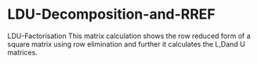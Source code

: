 # LDU-Decomposition-and-RREF
LDU-Factorisation
This matrix calculation shows the row reduced form of a square matrix using row elimination and further it calculates the L,Dand U matrices.
